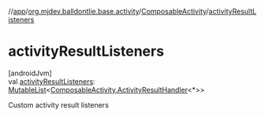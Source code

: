 //[app](../../../index.md)/[org.mjdev.balldontlie.base.activity](../index.md)/[ComposableActivity](index.md)/[activityResultListeners](activity-result-listeners.md)

# activityResultListeners

[androidJvm]\
val [activityResultListeners](activity-result-listeners.md): [MutableList](https://kotlinlang.org/api/latest/jvm/stdlib/kotlin.collections/-mutable-list/index.html)&lt;[ComposableActivity.ActivityResultHandler](-activity-result-handler/index.md)&lt;*&gt;&gt;

Custom activity result listeners

